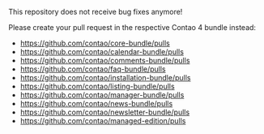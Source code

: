 This repository does not receive bug fixes anymore!

Please create your pull request in the respective Contao 4 bundle instead:

* https://github.com/contao/core-bundle/pulls
* https://github.com/contao/calendar-bundle/pulls
* https://github.com/contao/comments-bundle/pulls
* https://github.com/contao/faq-bundle/pulls
* https://github.com/contao/installation-bundle/pulls
* https://github.com/contao/listing-bundle/pulls
* https://github.com/contao/manager-bundle/pulls
* https://github.com/contao/news-bundle/pulls
* https://github.com/contao/newsletter-bundle/pulls
* https://github.com/contao/managed-edition/pulls
